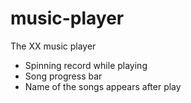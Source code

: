 # music-player
The XX music player

- Spinning record while playing
- Song progress bar
- Name of the songs appears after play
